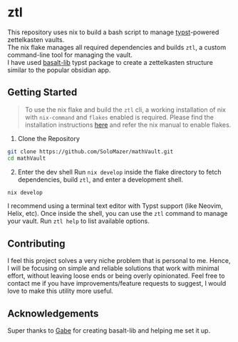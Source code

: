 # ztl 
This repository uses nix to build a bash script to manage [typst](https://typst.app/)-powered zettelkasten vaults.  
The nix flake manages all required dependencies and builds `ztl`, a custom command-line tool for managing the vault.  
I have used [basalt-lib](https://github.com/GabrielDTB/basalt-lib) typst package to create a zettelkasten structure similar to the popular obsidian app.  

## Getting Started
  
> To use the nix flake and build the `ztl` cli, a working installation of nix with `nix-command` and `flakes` enabled is required. Please find the installation instructions [here](https://nixos.org/download/) and refer the nix manual to enable flakes.
 
1. Clone the Repository
```bash
git clone https://github.com/SoloMazer/mathVault.git
cd mathVault
```

2. Enter the dev shell
Run `nix develop` inside the flake directory to fetch dependencies, build `ztl`, and enter a development shell.
```bash
nix develop
```
I recommend using a terminal text editor with Typst support (like Neovim, Helix, etc). Once inside the shell, you can use the `ztl` command to manage your vault. Run `ztl help` to list available options.

## Contributing
I feel this project solves a very niche problem that is personal to me. Hence, I will be focusing on simple and reliable solutions that work with minimal effort, without leaving loose ends or being overly opinionated.
Feel free to contact me if you have improvements/feature requests to suggest, I would love to make this utility more useful.  

## Acknowledgements
Super thanks to [Gabe](https://github.com/GabrielDTB) for creating basalt-lib and helping me set it up.

